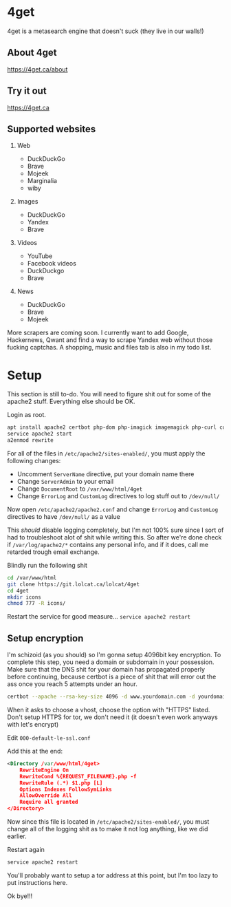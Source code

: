 # 4get
4get is a metasearch engine that doesn't suck (they live in our walls!)

## About 4get
https://4get.ca/about

## Try it out
https://4get.ca

## Supported websites
1. Web
	- DuckDuckGo
	- Brave
	- Mojeek
	- Marginalia
	- wiby

2. Images
	- DuckDuckGo
	- Yandex
	- Brave

3. Videos
	- YouTube
	- Facebook videos
	- DuckDuckgo
	- Brave

4. News
	- DuckDuckGo
	- Brave
	- Mojeek

More scrapers are coming soon. I currently want to add Google, Hackernews, Qwant and find a way to scrape Yandex web without those fucking captchas. A shopping, music and files tab is also in my todo list.

# Setup
This section is still to-do. You will need to figure shit out for some of the apache2 stuff. Everything else should be OK.

Login as root.

```sh
apt install apache2 certbot php-dom php-imagick imagemagick php-curl curl php-apcu git libapache2-mod-php python3-certbot-apache
service apache2 start
a2enmod rewrite
```

For all of the files in `/etc/apache2/sites-enabled/`, you must apply the following changes:
- Uncomment `ServerName` directive, put your domain name there
- Change `ServerAdmin` to your email
- Change `DocumentRoot` to `/var/www/html/4get`
- Change `ErrorLog` and `CustomLog` directives to log stuff out to `/dev/null/`

Now open `/etc/apache2/apache2.conf` and change `ErrorLog` and `CustomLog` directives to have `/dev/null/` as a value

This *should* disable logging completely, but I'm not 100% sure since I sort of had to troubleshoot alot of shit while writing this. So after we're done check if `/var/log/apache2/*` contains any personal info, and if it does, call me retarded trough email exchange.

Blindly run the following shit

```sh
cd /var/www/html
git clone https://git.lolcat.ca/lolcat/4get
cd 4get
mkdir icons
chmod 777 -R icons/
```

Restart the service for good measure... `service apache2 restart`

## Setup encryption
I'm schizoid (as you should) so I'm gonna setup 4096bit key encryption. To complete this step, you need a domain or subdomain in your possession. Make sure that the DNS shit for your domain has propagated properly before continuing, because certbot is a piece of shit that will error out the ass once you reach 5 attempts under an hour.

```sh
certbot --apache --rsa-key-size 4096 -d www.yourdomain.com -d yourdomain.com
```
When it asks to choose a vhost, choose the option with "HTTPS" listed. Don't setup HTTPS for tor, we don't need it (it doesn't even work anyways with let's encrypt)

Edit `000-default-le-ssl.conf`

Add this at the end:
```xml
<Directory /var/www/html/4get>
	RewriteEngine On
	RewriteCond %{REQUEST_FILENAME}.php -f
	RewriteRule (.*) $1.php [L]
	Options Indexes FollowSymLinks
	AllowOverride All
	Require all granted
</Directory>
```

Now since this file is located in `/etc/apache2/sites-enabled/`, you must change all of the logging shit as to make it not log anything, like we did earlier.

Restart again
```sh
service apache2 restart
```

You'll probably want to setup a tor address at this point, but I'm too lazy to put instructions here.

Ok bye!!!
